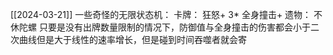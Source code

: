 [[2024-03-21]]
一些奇怪的无限状态机：
卡牌：
狂怒+
3* 全身撞击+
遗物：
不休陀螺
只要是没有出牌数量限制的情况下，防御值与全身撞击的伤害都会小于二次曲线但是大于线性的速率增长，但是碰到时间吞噬者就会寄